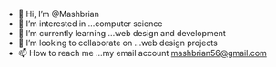 - 👋 Hi, I’m @Mashbrian
- 👀 I’m interested in ...computer science
- 🌱 I’m currently learning ...web design and development
- 💞️ I’m looking to collaborate on ...web design projects
- 📫 How to reach me ...my email account mashbrian56@gmail.com 

<!---
Mashbrian/Mashbrian is a ✨ special ✨ repository because its `README.md` (this file) appears on your GitHub profile.
You can click the Preview link to take a look at your changes.
--->
